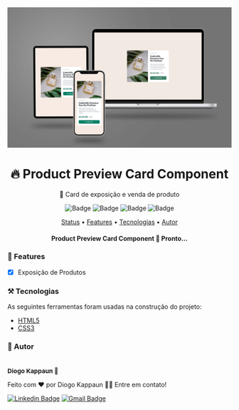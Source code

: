 <img src="./screenshots/tablet_laptop_and_smartphone_mockup.jpg">

<h1 align="center">
  🔥 Product Preview Card Component
</h1>

<p align="center">🚀 Card de exposição e venda de produto</p>

<div align="center">

  ![Badge](https://img.shields.io/github/last-commit/diogo-kappaun/product-preview-card-component)
  ![Badge](https://img.shields.io/github/license/diogo-kappaun/product-preview-card-component)
  ![Badge](https://img.shields.io/github/languages/code-size/diogo-kappaun/product-preview-card-component)
  ![Badge](https://img.shields.io/github/stars/diogo-kappaun/product-preview-card-component?style=social)

</div>

<p align="center">
 <a href="#status">Status</a> •
 <a href="#features">Features</a> • 
 <a href="#tecnologias">Tecnologias</a> • 
 <a href="#autor">Autor</a>
</p>

<h4 align="center" id="status"> 
	Product Preview Card Component 🚀 Pronto...
</h4>

<h3 id="features"> 📝 Features</h3>

- [x] Exposição de Produtos 

<h3 id="tecnologias">⚒️ Tecnologias </h3>

As seguintes ferramentas foram usadas na construção do projeto:

- [HTML5](https://developer.mozilla.org/en-US/docs/Glossary/HTML5)
- [CSS3](https://developer.mozilla.org/pt-BR/docs/Web/CSS)

<h3 id="autor">🧔 Autor</h3>

 <img src="https://avatars.githubusercontent.com/u/115656394?v=4" width="100px;" alt=""/>
 <sub><h3 style="margin: 0;">Diogo Kappaun 🚀</h3></sub>


Feito com ❤️ por Diogo Kappaun 👋🏽 Entre em contato!

[![Linkedin Badge](https://img.shields.io/badge/-Diogo-blue?style=flat-square&logo=Linkedin&logoColor=white&link=https://www.linkedin.com/in/diogo-kappaun-2070b2265/)](https://www.linkedin.com/in/diogo-kappaun-2070b2265/) 
[![Gmail Badge](https://img.shields.io/badge/-diogokappaun@gmail.com-c14438?style=flat-square&logo=Gmail&logoColor=white&link=mailto:diogokappaun@gmail.com)](mailto:diogokappaun@gmail.com)
